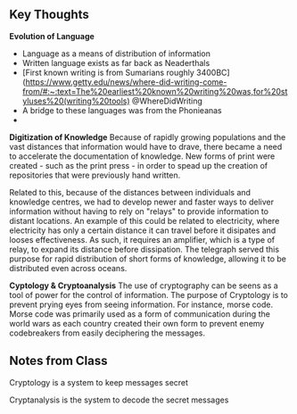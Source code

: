 
## Key Thoughts

**Evolution of Language**
-  Language as a means of distribution of information
-  Written language exists as far back as Neaderthals
- [First known writing is from Sumarians roughly 3400BC] (https://www.getty.edu/news/where-did-writing-come-from/#:~:text=The%20earliest%20known%20writing%20was,for%20styluses%20(writing%20tools) @WhereDidWriting
- A bridge to these languages was from the Phonieanas
- 

**Digitization of Knowledge**
Because of rapidly growing populations and the vast distances that information would have to drave, there became a need to accelerate the documentation of knowledge.   New forms of print were created - such as the print press - in order to spead up the creation of repositories that were previously hand written.

Related to this, because of the distances between individuals and knowledge centres, we had to develop newer and faster ways to deliver information without having to rely on "relays" to provide information to distant locations.  An example of this could be related to electricity, where electricity has only a certain distance it can travel before it disipates and looses effectiveness. As such, it requires an amplifier, which is a type of relay, to expand its distance before dissipation.  The telegraph served this purpose for rapid distribution of short forms of knowledge, allowing it to be distributed even across oceans.


**Cyptology & Cryptoanalysis**
The use of cryptography can be seens as a tool of power for the control of information. The purpose of Cryptology is to prevent prying eyes from seeing information. For instance, morse code. Morse code was primarily used as a form of communication during the world wars as each country created their own form to prevent enemy codebreakers from easily deciphering the messages.




## Notes from Class

Cryptology is a system to keep messages secret

Cryptanalysis is the system to decode the secret messages